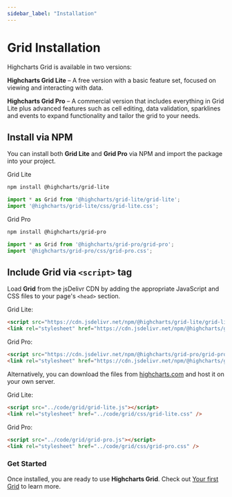 ```yaml
---
sidebar_label: "Installation"
---
```


# Grid Installation

Highcharts Grid is available in two versions:

**Highcharts Grid Lite** – A free version with a basic feature set, focused on viewing and interacting with data.

**Highcharts Grid Pro** – A commercial version that includes everything in Grid Lite plus advanced features such as cell editing, data validation, sparklines and events to expand functionality and tailor the grid to your needs.

## Install via NPM

You can install both **Grid Lite** and **Grid Pro** via NPM and import the package into your project.

Grid Lite

```bash
npm install @highcharts/grid-lite
```

```js
import * as Grid from '@highcharts/grid-lite/grid-lite';
import '@highcharts/grid-lite/css/grid-lite.css';
```

Grid Pro

```bash
npm install @highcharts/grid-pro
```

```js
import * as Grid from '@highcharts/grid-pro/grid-pro';
import '@highcharts/grid-pro/css/grid-pro.css';
```

## Include Grid via `<script>` tag

Load **Grid** from the jsDelivr CDN by adding the appropriate JavaScript and CSS files to your page's `<head>` section.

Grid Lite:

```html
<script src="https://cdn.jsdelivr.net/npm/@highcharts/grid-lite/grid-lite.js"></script>
<link rel="stylesheet" href="https://cdn.jsdelivr.net/npm/@highcharts/grid-lite/css/grid-lite.css" />
```

Grid Pro:

```html
<script src="https://cdn.jsdelivr.net/npm/@highcharts/grid-pro/grid-pro.js"></script>
<link rel="stylesheet" href="https://cdn.jsdelivr.net/npm/@highcharts/grid-pro/css/grid-pro.css" />
```

Alternatively, you can download the files from [highcharts.com](https://www.highcharts.com/download/) and host it on your own server.

Grid Lite:

```html
<script src="../code/grid/grid-lite.js"></script>
<link rel="stylesheet" href="../code/grid/css/grid-lite.css" />
```

Grid Pro:

```html
<script src="../code/grid/grid-pro.js"></script>
<link rel="stylesheet" href="../code/grid/css/grid-pro.css" />
```

### Get Started

Once installed, you are ready to use **Highcharts Grid**. Check out [Your first Grid](https://www.highcharts.com/docs/grid/general) to learn more.
